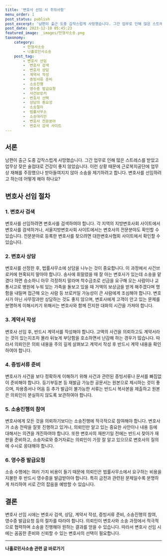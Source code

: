 ```yaml
---
title: '변호사 선임 시 주의사항'
menu_order: 1
post_status: publish
post_excerpt: '남편이 출근 도중 갑작스럽게 사망했습니다. 그간 업무로 인해 많은 스트레스를 받았고 업무상 잦은 술접대로 건강이 좋지 않았습니다. 이런 상황 때문에 근로복지공단에 업무상 재해를 주장했으나 받아들여지지 않아 소송을 제기하려고 합니다. 변호사를 선임하려고 하는데 어떻게 해야 하나요 '
post_date: 2023-12-10 05:45:23
featured_image: _images/민형사소송.png
taxonomy:
    category:
        - 민형사소송
        - 나홀로민사소송
    post_tag:
        - 변호사 선임
        -  변호사 검색
        -  변호사 상담
        -  계약서 작성
        -  증빙서류 준비
        -  소송진행
        -  영수증 발급요청
        -  사건브로커
        -  변호사 선택
        -  상담의 중요성
        -  소송절차
        -  법률사무소
        -  소송대리인
        -  변호사 전문분야
        -  변호사 검색 사이트
---
```



## 서론

남편이 출근 도중 갑작스럽게 사망했습니다. 그간 업무로 인해 많은 스트레스를 받았고 업무상 잦은 술접대로 건강이 좋지 않았습니다. 이런 상황 때문에 근로복지공단에 업무상 재해를 주장했으나 받아들여지지 않아 소송을 제기하려고 합니다. 변호사를 선임하려고 하는데 어떻게 해야 하나요?

## 변호사 선임 절차

### 1. 변호사 검색

변호사를 선임하려면 변호사를 검색하여야 합니다. 각 지역의 지방변호사회 사이트에서 변호사를 검색하거나, 서울지방변호사회 사이트에서는 변호사의 전문분야도 확인할 수 있습니다. 전문분야로 등록한 변호사를 찾으려면 대한변호사협회 사이트에서 확인할 수 있습니다.

### 2. 변호사 상담

변호사를 선정한 후, 법률사무소에 상담을 나누는 것이 중요합니다. 이 과정에서 사건브로커에 현혹되지 말아야 합니다. 송사에 휘말렸을 때 잘 아는 변호사가 있는데 소송을 맡겼다 하면 승소하니 아무 걱정하지 말라며 착수금조로 선금을 요구해 오는 사람이나 교통사고로 병원에 누워 있는 가족을 돌보고 있을 때 거액의 보상금을 받게 해주겠다며 명함을 내밀며 접근해 오는 사람 등 브로커일 가능성이 큰 사람에게 조심해야 합니다. 변호사가 아닌 사무장과만 상담하는 것도 좋지 않으며, 변호사에게 고객이 안고 있는 문제를 분명하게 이해시키기 위해서는 변호사와 함께 진지한 대화의 시간을 가져야 합니다.

### 3. 계약서 작성

변호사 선임 후, 반드시 계약서를 작성해야 합니다. 고액의 사건을 의뢰하고도 계약서라는 것이 있는지조차 몰라 뒤늦게 부당함을 호소하면서 난감해 하는 경우가 많습니다. 따라서 의뢰인은 의뢰 내용을 주의 깊게 살펴보고 계약서 작성 후 반드시 계약 내용을 확인하여야 합니다.

### 4. 증빙서류 준비

변호사가 사건을 보다 정확하게 이해하기 위해 사건과 관련된 증빙서류나 문서를 빠짐없이 준비해야 합니다. 등기부등본 등 재발급 가능한 공문서는 원본으로 제시하는 것이 좋으며, 차용증서나 어음 등 추가 발급이 불가능한 서류는 반드시 복사본을 제출하고 원본은 의뢰인이 분실하지 않도록 보관하여야 합니다.

### 5. 소송진행의 참여

변호사에게 모든 것을 의뢰하기보다는 소송진행에 적극적으로 참여해야 합니다. 변호사가 소송 전략을 잘못 진행하고 있거나, 의뢰인만 알고 있는 중요한 사안이나 내용 등에 대해서는 의견을 개진하여야 합니다. 또한 변호사의 재판기일 전에는 반드시 찾아가 재판을 준비하고, 소송자료와 증거자료는 의뢰인이 가장 잘 알고 있으므로 변호사의 질의에 수시로 응대해야 합니다.

### 6. 영수증 발급요청

소송 수행에는 여러 가지 비용이 들기 때문에 의뢰인은 법률사무소에서 요구하는 비용을 지불한 후 반드시 영수증을 발급받아야 합니다. 특히 금전과 관련된 문제일수록 분명하게 처리하여 서로 간의 잡음을 예방할 수 있습니다.

## 결론

변호사 선임 시에는 변호사 검색, 상담, 계약서 작성, 증빙서류 준비, 소송진행의 참여, 영수증 발급요청 등의 절차를 따라야 합니다. 의뢰인이 변호사와 소송 과정에서 적극적으로 협력하며 소송을 진행해야 원하는 결과를 얻을 수 있습니다. 따라서 변호사 선임 시에는 꼼꼼한 준비와 신뢰할 수 있는 변호사의 선택이 필요합니다.


<!-- wp:separator -->
<hr class="wp-block-separator has-alpha-channel-opacity"/>
<!-- /wp:separator -->

<!-- wp:group {"backgroundColor":"base","layout":{"type":"constrained"}} -->
<div class="wp-block-group has-base-background-color has-background"><!-- wp:paragraph {"align":"center","fontSize":"medium"} -->
<p class="has-text-align-center has-large-font-size"><strong>나홀로민사소송 관련 글 바로가기</strong></p>
<!-- /wp:paragraph -->


<!-- wp:latest-posts
{"categories":[{"id":14767,"count":19,"description":"","link":"https://uknowlaw.com/category/%eb%82%98%ed%99%80%eb%a1%9c%eb%af%bc%ec%82%ac%ec%86%8c%ec%86%a1/","name":"나홀로민사소송","slug":"나홀로민사소송","taxonomy":"category","parent":0,"meta":[],"_links":{"self":[{"href":"https://uknowlaw.com/wp-json/wp/v2/categories/14767"}],"collection":[{"href":"https://uknowlaw.com/wp-json/wp/v2/categories"}],"about":[{"href":"https://uknowlaw.com/wp-json/wp/v2/taxonomies/category"}],"wp:post_type":[{"href":"https://uknowlaw.com/wp-json/wp/v2/posts?categories=14767"}],"curies":[{"name":"wp","href":"https://api.w.org/{rel}","templated":true}]}}],"postsToShow":100,"excerptLength":28,"postLayout":"grid","columns":2,"featuredImageAlign":"left","featuredImageSizeSlug":"large","fontSize":"small"} /--></div>
<!-- /wp:group -->